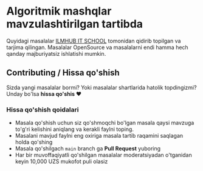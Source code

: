 # Algoritmik mashqlar mavzulashtirilgan tartibda

Quyidagi masalalar [ILMHUB IT SCHOOL](https://ilmhub.uz) tomonidan qidirib topilgan va tarjima qilingan. Masalalar OpenSource va masalalarni endi hamma hech qanday majburiyatsiz ishlatishi mumkin.

## Contributing / Hissa qo'shish
Sizda yangi masalalar bormi? Yoki masalalar shartlarida hatolik topdingizmi? Unday bo'lsa **hissa qo'shis :heart:**

### Hissa qo'shish qoidalari
- Masala qo'shish uchun siz qo'shmoqchi bo'lgan masala qaysi mavzuga to'g'ri kelishini aniqlang va kerakli faylni toping.
- Masalani mavjud faylni eng oxiriga masala tartib raqamini saqlagan holda qo'shing
- Masala qo'shilgach `main` branch ga **Pull Request** yuboring
- Har bir muvoffaqiyatli qo'shilgan masalalar moderatsiyadan o'tganidan keyin 10,000 UZS mukofot puli olasiz

